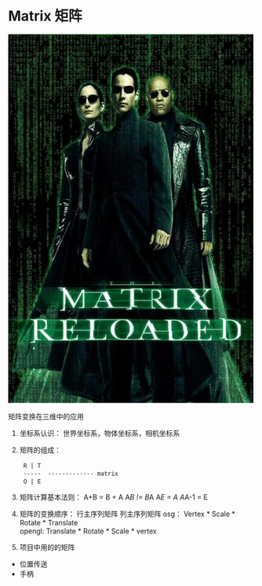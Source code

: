 # Matrix 矩阵

![](image/The_Matrix.jpg)



矩阵变换在三维中的应用
1. 坐标系认识：
  世界坐标系，物体坐标系，相机坐标系
2. 矩阵的组成：
		
		R | T
		-----  ------------- matrix
		O | E

3. 矩阵计算基本法则：
		A+B = B + A
		A*B != B*A
		A*E = A
		A*A-1 = E

4. 矩阵的变换顺序： 行主序列矩阵 列主序列矩阵
		osg： Vertex * Scale * Rotate * Translate  
		opengl: Translate * Rotate * Scale * vertex
5. 项目中用的的矩阵

  - 位置传送
  - 手柄

